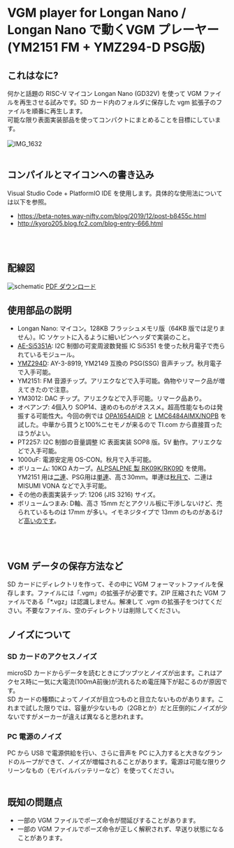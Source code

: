 # VGM player for Longan Nano / Longan Nano で動くVGM プレーヤー (YM2151 FM + YMZ294-D PSG版)


## これはなに?
何かと話題の RISC-V マイコン Longan Nano (GD32V) を使って VGM ファイルを再生させる試みです。SD カード内のフォルダに保存した vgm 拡張子のファイルを順番に再生します。<br>
可能な限り表面実装部品を使ってコンパクトにまとめることを目標にしています。
<br><br>
![IMG_1632](https://user-images.githubusercontent.com/13434151/115113300-952b9580-9fc4-11eb-808a-bc6cd5cee498.jpg)
<br>
<br>
## コンパイルとマイコンへの書き込み
Visual Studio Code + PlatformIO IDE を使用します。具体的な使用法については以下を参照。<br>
- https://beta-notes.way-nifty.com/blog/2019/12/post-b8455c.html<br>
- http://kyoro205.blog.fc2.com/blog-entry-666.html 
<br>
<br>

## 配線図
![schematic](https://user-images.githubusercontent.com/13434151/115111944-eb490a80-9fbd-11eb-9e33-226da5a9723a.png)
<a href="https://github.com/Fujix1/Retrofire/files/6329152/LonganVGM.pdf">PDF ダウンロード</a>


## 使用部品の説明
- Longan Nano: マイコン。128KB フラッシュメモリ版（64KB 版では足りません）。IC ソケットに入るように細いピンヘッダで実装のこと。
- [AE-Si5351A](https://akizukidenshi.com/catalog/g/gK-10679/): I2C 制御の可変周波数発振 IC Si5351 を使った秋月電子で売られているモジュール。
- [YMZ294D](https://akizukidenshi.com/catalog/g/gI-12141/): AY-3-8919, YM2149 互換の PSG(SSG) 音声チップ。秋月電子で入手可能。
- YM2151: FM 音源チップ。アリエクなどで入手可能。偽物やリマーク品が増えてきたので注意。
- YM3012: DAC チップ。アリエクなどで入手可能。リマーク品あり。
- オペアンプ: 4個入り SOP14、速めのものがオススメ。超高性能なものは発振する可能性大。今回の例では [OPA1654AIDR](https://www.ti.com/store/ti/en/p/product/?p=OPA1654AIDR) と [LMC6484AIMX/NOPB](https://www.ti.com/store/ti/en/p/product/?p=LMC6484AIMX/NOPB) を試した。中華から買うと100%ニセモノが来るので TI.com から直接買ったほうがよい。
- PT2257: I2C 制御の音量調整 IC 表面実装 SOP8 版。5V 動作。アリエクなどで入手可能。
- 1000uF: 電源安定用 OS-CON。秋月で入手可能。 
- ボリューム: 10KΩ Aカーブ。[ALPSALPNE 製 RK09K/RK09D](https://tech.alpsalpine.com/prod/j/html/potentiometer/rotarypotentiometers/rk09k/rk09k_list.html) を使用。YM2151 用は[二連](https://tech.alpsalpine.com/prod/j/html/potentiometer/rotarypotentiometers/rk09k/rk09k12c0a8k.html)、PSG用は[単連](https://tech.alpsalpine.com/prod/j/html/potentiometer/rotarypotentiometers/rk09k/rk09d117000c.html)、高さ30mm。単連は[秋月で](https://akizukidenshi.com/catalog/g/gP-14773/)、二連は MISUMI VONA などで入手可能。
- その他の表面実装チップ: 1206 (JIS 3216) サイズ。
- ボリュームつまみ: D軸、高さ 15mm だとアクリル板に干渉しないけど、売られているものは 17mm が多い。イモネジタイプで 13mm のものがあるけど[高いのです](https://akizukidenshi.com/catalog/g/gP-12202/)。
<br>
<br>

## VGM データの保存方法など

SD カードにディレクトリを作って、その中に VGM フォーマットファイルを保存します。ファイルには「.vgm」の拡張子が必要です。ZIP 圧縮された VGM ファイルである「*.vgz」は認識しません。解凍して .vgm の拡張子をつけてください。不要なファイル、空のディレクトリは削除してください。


## ノイズについて
### SD カードのアクセスノイズ
microSD カードからデータを読むときにブツブツとノイズが出ます。これはアクセス時に一気に大電流(100mA前後)が流れるため電圧降下が起こるのが原因です。<br>
SD カードの種類によってノイズが目立つものと目立たないものがあります。これまで試した限りでは、容量が少ないもの（2GBとか）だと圧倒的にノイズが少ないですがメーカーが違えば異なると思われます。

### PC 電源のノイズ
PC から USB で電源供給を行い、さらに音声を PC に入力すると大きなグランドのループができて、ノイズが増幅されることがあります。電源は可能な限りクリーンなもの（モバイルバッテリーなど）を使ってください。
<br>
<br>

## 既知の問題点

- 一部の VGM ファイルでポーズ命令が間延びすることがあります。
- 一部の VGM ファイルでポーズ命令が正しく解釈されず、早送り状態になることがあります。
